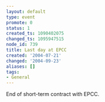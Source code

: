 ```yaml
---
layout: default
type: event
promote: 0
status: 1
created_ts: 1090402075
changed_ts: 1095947515
node_id: 739
title: Last day at EPCC
created: '2004-07-21'
changed: '2004-09-23'
aliases: []
tags:
- General
---
```

End of short-term contract with EPCC.
